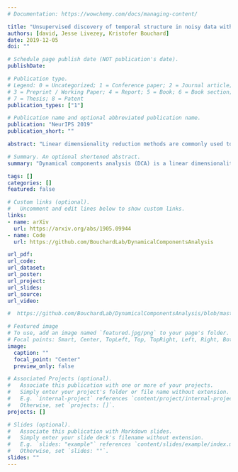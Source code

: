 ```yaml
---
# Documentation: https://wowchemy.com/docs/managing-content/

title: "Unsupervised discovery of temporal structure in noisy data with dynamical components analysis"
authors: [david, Jesse Livezey, Kristofer Bouchard]
date: 2019-12-05
doi: ""

# Schedule page publish date (NOT publication's date).
publishDate: 

# Publication type.
# Legend: 0 = Uncategorized; 1 = Conference paper; 2 = Journal article;
# 3 = Preprint / Working Paper; 4 = Report; 5 = Book; 6 = Book section;
# 7 = Thesis; 8 = Patent
publication_types: ["1"]

# Publication name and optional abbreviated publication name.
publication: "NeurIPS 2019"
publication_short: ""

abstract: "Linear dimensionality reduction methods are commonly used to extract low-dimensional structure from high-dimensional data. However, popular methods disregard temporal structure, rendering them prone to extracting noise rather than meaningful dynamics when applied to time series data. At the same time, many successful unsupervised learning methods for temporal, sequential and spatial data extract features which are predictive of their surrounding context. Combining these approaches, we introduce Dynamical Components Analysis (DCA), a linear dimensionality reduction method which discovers a subspace of high-dimensional time series data with maximal predictive information, defined as the mutual information between the past and future. We test DCA on synthetic examples and demonstrate its superior ability to extract dynamical structure compared to commonly used linear methods. We also apply DCA to several real-world datasets, showing that the dimensions extracted by DCA are more useful than those extracted by other methods for predicting future states and decoding auxiliary variables. Overall, DCA robustly extracts dynamical structure in noisy, high-dimensional data while retaining the computational efficiency and geometric interpretability of linear dimensionality reduction methods."

# Summary. An optional shortened abstract.
summary: "Dynamical components analysis (DCA) is a linear dimensionality reduction method for high-dimensional time-series data that extracts dynamical structure by maximizing an information-theoretic objective. DCA outperforms methods such as Principal Components Analysis and Slow Feature Analysis in extracting dynamical structure in several datasets."

tags: []
categories: []
featured: false

# Custom links (optional).
#   Uncomment and edit lines below to show custom links.
links:
- name: arXiv
  url: https://arxiv.org/abs/1905.09944
- name: Code
  url: https://github.com/BouchardLab/DynamicalComponentsAnalysis

url_pdf:
url_code:
url_dataset:
url_poster:
url_project:
url_slides:
url_source:
url_video:

#  https://github.com/BouchardLab/DynamicalComponentsAnalysis/blob/master/NeuripsPoster.pdf

# Featured image
# To use, add an image named `featured.jpg/png` to your page's folder. 
# Focal points: Smart, Center, TopLeft, Top, TopRight, Left, Right, BottomLeft, Bottom, BottomRight.
image:
  caption: ""
  focal_point: "Center"
  preview_only: false

# Associated Projects (optional).
#   Associate this publication with one or more of your projects.
#   Simply enter your project's folder or file name without extension.
#   E.g. `internal-project` references `content/project/internal-project/index.md`.
#   Otherwise, set `projects: []`.
projects: []

# Slides (optional).
#   Associate this publication with Markdown slides.
#   Simply enter your slide deck's filename without extension.
#   E.g. `slides: "example"` references `content/slides/example/index.md`.
#   Otherwise, set `slides: ""`.
slides: ""
---
```

